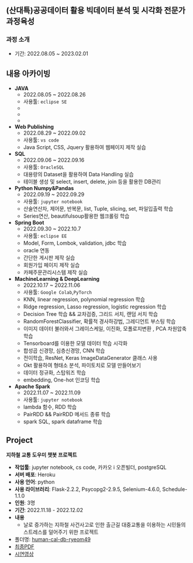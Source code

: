 ## (산대특)공공데이터 활용 빅데이터 분석 및 시각화 전문가 과정육성

### 과정 소개
  - 기간: 2022.08.05 ~ 2023.02.01


## 내용 아카이빙

  - __JAVA__
    - 2022.08.05 ~ 2022.08.26
    - 사용툴: `eclipse SE`
    - 
    - 
    - 
  - __Web Publishing__
    - 2022.08.29 ~ 2022.09.02
    - 사용툴: `vs code`
    - Java Script, CSS, Jquery 활용하여 웹페이지 제작 실습
  - __SQL__
    - 2022.09.06 ~ 2022.09.16
    - 사용툴: `OracleSQL`
    - 대용량의 Dataset을 활용하여 Data Handling 실습
    - 테이블 생성 및 select, insert, delete, join 등을 활용한 DB관리
  - __Python Numpy&Pandas__
    - 2022.09.19 ~ 2022.09.29
    - 사용툴: `jupyter notebook`
    - 산술연산자, 제어문, 반복문, list, Tuple, slicing, set, 파일입출력 학습
    - Series연산, beautifulsoup활용한 웹크롤링 학습
  - __Spring Boot__
    - 2022.09.30 ~ 2022.10.7
    - 사용툴: `eclipse EE`
    - Model, Form, Lombok, validation, jdbc 학습
    - oracle 연동
    - 간단한 게시판 제작 실습
    - 회원가입 페이지 제작 실습
    - 카페주문관리시스템 제작 실습
  - __MachineLearning & DeepLearning__
    - 2022.10.17 ~ 2022.11.06
    - 사용툴: `Google Colab`,`PyTorch`
    - KNN, linear regression, polynomial regression 학습
    - Ridge regression, Lasso regression, logistic regression 학습
    - Decision Tree 학습 && 교차검증, 그리드 서치, 랜덤 서치 학습
    - RandomForestClassifier, 확률적 경사하강법, 그레디언트 부스팅 학습
    - 이미지 데이터 불러와서 그레이스케일, 이진화, 모폴로지변환 , PCA 차원압축 학습
    - Tensorboard를 이용한 모델 데이터 학습 시각화
    - 합성곱 신경망, 심층신경망, CNN 학습
    - 전이학습, ResNet, Keras ImageDataGenerator 클래스 사용
    - Okt 활용하여 형태소 분석, 파이토치로 모델 만들어보기 
    - 데이터 정규화, 스탑워즈 학습
    - embedding, One-hot 인코딩 학습
  - __Apache Spark__
    - 2022.11.07 ~ 2022.11.09
    - 사용툴: `jupyter notebook`
    - lambda 함수, RDD 학습
    - PairRDD && PairRDD 메서드 종류 학습
    - spark SQL, spark dataframe 학습

## Project

 **지하철 교통 도우미 챗봇 프로젝트**  
- **작업툴**: jupyter notebook, cs code, 카카오 i 오픈빌더, postgreSQL
- **서버 배포**: Heroku
- **사용 언어**: python
- **사용 라이브러리**: Flask-2.2.2, Psycopg2-2.9.5, Selenium-4.6.0, Schedule-1.1.0
- **인원**: 3명  
- **기간**: 2022.11.18 - 2022.12.02  
- **내용**
  - 날로 증가하는 지하철 사건사고로 인한 출근길 대중교통을 이용하는 시민들의 스트레스를 덜어주기 위한 프로젝트
- 폴더명: [human-cal-db-ryeom49](https://github.com/ryeomyoung2/human-cal-db-ryeom49)
- [최종PDF](https://github.com/ryeomyoung2/temp221014/blob/main/%EC%A7%80%ED%95%98%EC%B2%A0%20%EA%B5%90%ED%86%B5%20%EB%8F%84%EC%9A%B0%EB%AF%B8%20%EC%B1%97%EB%B4%87%20%ED%94%84%EB%A1%9C%EC%A0%9D%ED%8A%B8.pdf)
- [시연영상](https://www.youtube.com/watch?v=TVT5QuFyewY&t=4s)